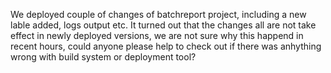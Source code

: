 We deployed couple of changes of batchreport project, including a new lable added, logs output etc. It turned out that the changes all are not take effect in newly deployed versions, we are not sure why this happend in recent hours, could anyone please help to check out if there was anhything wrong with build system or deployment tool?
